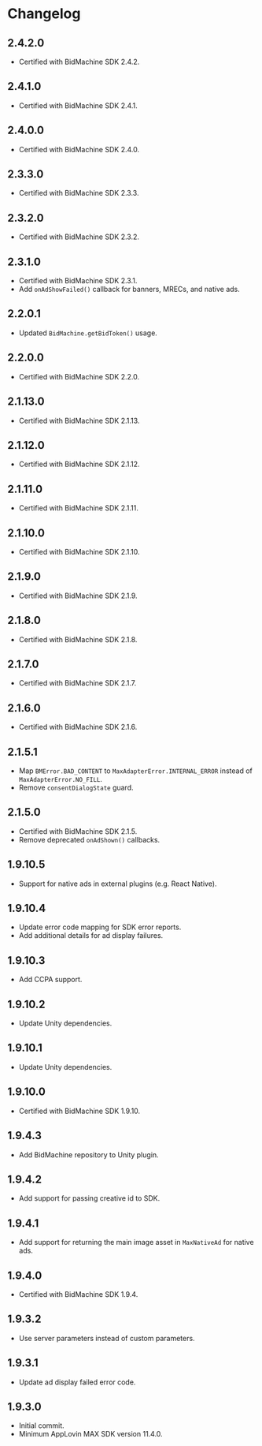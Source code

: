 # Changelog

## 2.4.2.0
* Certified with BidMachine SDK 2.4.2.

## 2.4.1.0
* Certified with BidMachine SDK 2.4.1.

## 2.4.0.0
* Certified with BidMachine SDK 2.4.0.

## 2.3.3.0
* Certified with BidMachine SDK 2.3.3.

## 2.3.2.0
* Certified with BidMachine SDK 2.3.2.

## 2.3.1.0
* Certified with BidMachine SDK 2.3.1.
* Add `onAdShowFailed()` callback for banners, MRECs, and native ads.

## 2.2.0.1
* Updated `BidMachine.getBidToken()` usage.

## 2.2.0.0
* Certified with BidMachine SDK 2.2.0.

## 2.1.13.0
* Certified with BidMachine SDK 2.1.13.

## 2.1.12.0
* Certified with BidMachine SDK 2.1.12.

## 2.1.11.0
* Certified with BidMachine SDK 2.1.11.

## 2.1.10.0
* Certified with BidMachine SDK 2.1.10.

## 2.1.9.0
* Certified with BidMachine SDK 2.1.9.

## 2.1.8.0
* Certified with BidMachine SDK 2.1.8.

## 2.1.7.0
* Certified with BidMachine SDK 2.1.7.

## 2.1.6.0
* Certified with BidMachine SDK 2.1.6.

## 2.1.5.1
* Map `BMError.BAD_CONTENT` to `MaxAdapterError.INTERNAL_ERROR` instead of `MaxAdapterError.NO_FILL`.
* Remove `consentDialogState` guard.

## 2.1.5.0
* Certified with BidMachine SDK 2.1.5.
* Remove deprecated `onAdShown()` callbacks.

## 1.9.10.5
* Support for native ads in external plugins (e.g. React Native).

## 1.9.10.4
* Update error code mapping for SDK error reports.
* Add additional details for ad display failures.

## 1.9.10.3
* Add CCPA support.

## 1.9.10.2
* Update Unity dependencies.

## 1.9.10.1
* Update Unity dependencies.

## 1.9.10.0
* Certified with BidMachine SDK 1.9.10.

## 1.9.4.3
* Add BidMachine repository to Unity plugin.

## 1.9.4.2
* Add support for passing creative id to SDK.

## 1.9.4.1
* Add support for returning the main image asset in `MaxNativeAd` for native ads.

## 1.9.4.0
* Certified with BidMachine SDK 1.9.4.

## 1.9.3.2
* Use server parameters instead of custom parameters.

## 1.9.3.1
* Update ad display failed error code.

## 1.9.3.0
* Initial commit.
* Minimum AppLovin MAX SDK version 11.4.0.
